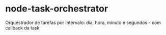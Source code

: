 # node-task-orchestrator

Orquestrador de tarefas por intervalo: dia, hora, minuto e segundos - com callback da task

